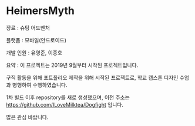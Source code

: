 # HeimersMyth

장르 : 슈팅 어드벤처

플랫폼 : 모바일(안드로이드)

개발 인원 : 유영준, 이종호


요약 : 이 프로젝트는 2019년 9월부터 시작된 프로젝트입니다.

구직 활동을 위해 포트폴리오 제작을 위해 시작된 프로젝트로, 학교 캡스톤 디자인 수업과 병행하여 수행하였습니다.

1차 빌드 이후 repository를 새로 생성했으며, 이전 주소는 https://github.com/ILoveMilktea/Dogfight 입니다.

많은 관심 바랍니다.
